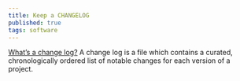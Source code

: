 ```yaml
---
title: Keep a CHANGELOG
published: true
tags: software
---
```

[What’s a change log?](http://keepachangelog.com/en/0.3.0/)
A change log is a file which contains a curated, chronologically ordered list of notable changes for each version of a project.
